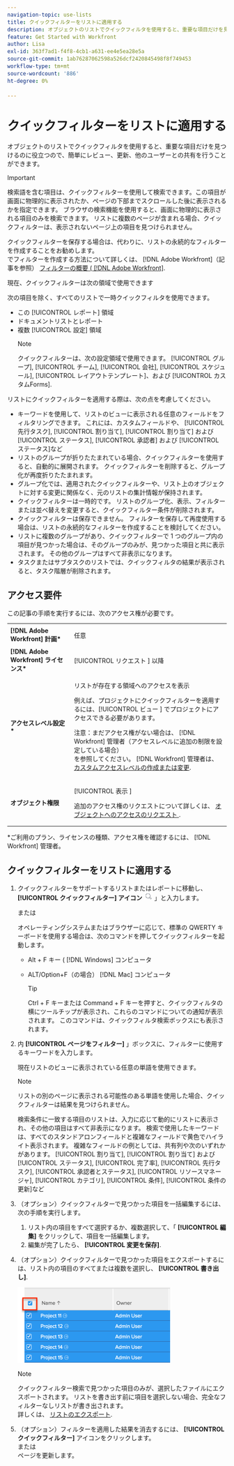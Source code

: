 ```yaml
---
navigation-topic: use-lists
title: クイックフィルターをリストに適用する
description: オブジェクトのリストでクイックフィルタを使用すると、重要な項目だけを見つけるのに役立つので、簡単にレビュー、更新、他のユーザーとの共有を行うことができます。
feature: Get Started with Workfront
author: Lisa
exl-id: 363f7ad1-f4f8-4cb1-a631-ee4e5ea28e5a
source-git-commit: 1ab76287062598a526dcf2420845498f8f749453
workflow-type: tm+mt
source-wordcount: '886'
ht-degree: 0%

---
```


# クイックフィルターをリストに適用する

<!--
{{highlighted-preview}}
-->

オブジェクトのリストでクイックフィルタを使用すると、重要な項目だけを見つけるのに役立つので、簡単にレビュー、更新、他のユーザーとの共有を行うことができます。

>[!IMPORTANT]
>
>検索語を含む項目は、クイックフィルターを使用して検索できます。この項目が画面に物理的に表示されたか、ページの下部までスクロールした後に表示されるかを指定できます。 ブラウザの検索機能を使用すると、画面に物理的に表示される項目のみを検索できます。 リストに複数のページが含まれる場合、クイックフィルターは、表示されないページ上の項目を見つけられません。

クイックフィルターを保存する場合は、代わりに、リストの永続的なフィルターを作成することをお勧めします。\
でフィルターを作成する方法について詳しくは、 [!DNL Adobe Workfront]（記事を参照） [フィルターの概要 ( [!DNL Adobe Workfront]](../../../reports-and-dashboards/reports/reporting-elements/filters-overview.md).

現在、クイックフィルターは次の領域で使用できます


次の項目を除く、すべてのリストで一時クイックフィルタを使用できます。

* この [!UICONTROL レポート] 領域
* ドキュメントリストとレポート
* 複数 [!UICONTROL 設定] 領域
   >[!NOTE]
   >
   >クイックフィルターは、次の設定領域で使用できます。 [!UICONTROL グループ], [!UICONTROL チーム], [!UICONTROL 会社], [!UICONTROL スケジュール], [!UICONTROL レイアウトテンプレート]、および [!UICONTROL カスタムForms].


リストにクイックフィルターを適用する際は、次の点を考慮してください。

* キーワードを使用して、リストのビューに表示される任意のフィールドをフィルタリングできます。 これには、カスタムフィールドや、 [!UICONTROL 先行タスク], [!UICONTROL 割り当て], [!UICONTROL 割り当て] および [!UICONTROL ステータス], [!UICONTROL 承認者] および [!UICONTROL ステータス]など
* リストのグループが折りたたまれている場合、クイックフィルターを使用すると、自動的に展開されます。 クイックフィルターを削除すると、グループ化が再度折りたたまれます。
* グループ化では、適用されたクイックフィルターや、リスト上のオブジェクトに対する変更に関係なく、元のリストの集計情報が保持されます。
* クイックフィルターは一時的です。 リストのグループ化、表示、フィルターまたは並べ替えを変更すると、クイックフィルター条件が削除されます。
* クイックフィルターは保存できません。 フィルターを保存して再度使用する場合は、リストの永続的なフィルターを作成することを検討してください。
* リストに複数のグループがあり、クイックフィルターで 1 つのグループ内の項目が見つかった場合は、そのグループのみが、見つかった項目と共に表示されます。 その他のグループはすべて非表示になります。
* タスクまたはサブタスクのリストでは、クイックフィルタの結果が表示されると、タスク階層が削除されます。

## アクセス要件

この記事の手順を実行するには、次のアクセス権が必要です。

<table style="table-layout:auto"> 
 <col> 
 <col> 
 <tbody> 
  <tr> 
   <td role="rowheader"><b>[!DNL Adobe Workfront] 計画*</b></td> 
   <td> <p>任意</p> </td> 
  </tr> 
  <tr> 
   <td role="rowheader"><b>[!DNL Adobe Workfront] ライセンス*</b></td> 
   <td> <p>[!UICONTROL リクエスト ] 以降</p> </td> 
  </tr> 
  <tr> 
   <td role="rowheader"><b>アクセスレベル設定*</b></td> 
   <td> <p>リストが存在する領域へのアクセスを表示</p> <p>例えば、プロジェクトにクイックフィルターを適用するには、[!UICONTROL ビュー ] でプロジェクトにアクセスできる必要があります。</p> <p>注意：まだアクセス権がない場合は、 [!DNL Workfront] 管理者（アクセスレベルに追加の制限を設定している場合）<br>を参照してください。 [!DNL Workfront] 管理者は、 <a href="../../../administration-and-setup/add-users/configure-and-grant-access/create-modify-access-levels.md" class="MCXref xref">カスタムアクセスレベルの作成または変更</a>.</p> </td> 
  </tr> 
  <tr> 
   <td role="rowheader"><b>オブジェクト権限</b></td> 
   <td> <p>[!UICONTROL 表示 ]</p> <p>追加のアクセス権のリクエストについて詳しくは、 <a href="../../../workfront-basics/grant-and-request-access-to-objects/request-access.md" class="MCXref xref">オブジェクトへのアクセスのリクエスト </a>.</p> </td> 
  </tr> 
 </tbody> 
</table>

&#42;ご利用のプラン、ライセンスの種類、アクセス権を確認するには、 [!DNL Workfront] 管理者。

## クイックフィルターをリストに適用する

1. クイックフィルターをサポートするリストまたはレポートに移動し、 **[!UICONTROL クイックフィルター] アイコン** ![](assets/qs-quick-filter-icon.png) 」と入力します。

   または

   オペレーティングシステムまたはブラウザーに応じて、標準の QWERTY キーボードを使用する場合は、次のコマンドを押してクイックフィルターを起動します。

   * Alt + F キー ( [!DNL Windows] コンピュータ
   * ALT/Option+F（の場合） [!DNL Mac] コンピュータ

      >[!TIP]
      >
      >Ctrl + F キーまたは Command + F キーを押すと、クイックフィルタの横にツールチップが表示され、これらのコマンドについての通知が表示されます。 このコマンドは、クイックフィルタ検索ボックスにも表示されます。

1. 内 **[!UICONTROL ページをフィルター]** 」ボックスに、フィルターに使用するキーワードを入力します。

   現在リストのビューに表示されている任意の単語を使用できます。

   >[!NOTE]
   >
   >リストの別のページに表示される可能性のある単語を使用した場合、クイックフィルターは結果を見つけられません。

   検索条件に一致する項目のリストは、入力に応じて動的にリストに表示され、その他の項目はすべて非表示になります。 検索で使用したキーワードは、すべてのスタンドアロンフィールドと複雑なフィールドで黄色でハイライト表示されます。 複雑なフィールドの例としては、共有列や次のいずれかがあります。 [!UICONTROL 割り当て], [!UICONTROL 割り当て] および [!UICONTROL ステータス], [!UICONTROL 完了率], [!UICONTROL 先行タスク], [!UICONTROL 承認者とステータス], [!UICONTROL リソースマネージャ], [!UICONTROL カテゴリ], [!UICONTROL 条件], [!UICONTROL 条件の更新]など

1. （オプション）クイックフィルターで見つかった項目を一括編集するには、次の手順を実行します。

   1. リスト内の項目をすべて選択するか、複数選択して、「 **[!UICONTROL 編集]** をクリックして、項目を一括編集します。
   1. 編集が完了したら、 **[!UICONTROL 変更を保存]**.

1. （オプション）クイックフィルターで見つかった項目をエクスポートするには、リスト内の項目のすべてまたは複数を選択し、 **[!UICONTROL 書き出し]**.

   ![select_all_projects_with_highlight__1_.png](assets/select-all-projects-with-highlight--1--350x173.png)

   >[!NOTE]
   >
   >クイックフィルター検索で見つかった項目のみが、選択したファイルにエクスポートされます。 リストを書き出す前に項目を選択しない場合、完全なフィルターなしリストが書き出されます。\
   >詳しくは、 [リストのエクスポート](../../../workfront-basics/navigate-workfront/use-lists/export-lists.md).

1. （オプション）フィルターを適用した結果を消去するには、 **[!UICONTROL クイックフィルター]** アイコンをクリックします。\
   または\
   ページを更新します。
